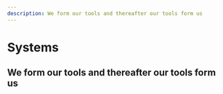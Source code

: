 ```yaml
---
description: We form our tools and thereafter our tools form us
---
```


# Systems

## We form our tools and thereafter our tools form us
